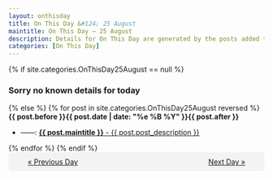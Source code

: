 ```yaml
---
layout: onthisday
title: On This Day &#124; 25 August
maintitle: On This Day — 25 August
description: Details for On This Day are generated by the posts added to the website so the content is subject to changes/updates over time.
categories: [On This Day]
---
```


{% if site.categories.OnThisDay25August == null %}
<h3>Sorry no known details for today</h3>
{% else %}
{% for post in site.categories.OnThisDay25August reversed %}
<strong>{{ post.before }}{{ post.date | date: "%e %B %Y" }}{{ post.after }}</strong>
<ul>
<li> ——: <a class="{{ post.class }}" href="{{ post.url }}"><strong>{{ post.maintitle }}</strong> - {{ post.post_description }}</a></li>
</ul>
{% endfor %}
{% endif %}
<br />
<div style="background-color: #f3f3f3; padding: 10px; border-radius: 5px; text-align: center; display: flex; justify-content: space-evenly;">
<a href="/onthisday/08/08-24">« Previous Day</a>
<span style="visibility:hidden;">[ Visit Leap Year February 29 ]</span>
<a href="/onthisday/08/08-26">Next Day »</a>
</div>
